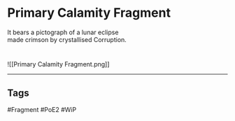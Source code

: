 # Primary Calamity Fragment
It bears a pictograph of a lunar eclipse  
made crimson by crystallised Corruption.

#
![[Primary Calamity Fragment.png]]

---
## Tags
#Fragment 
#PoE2 
#WiP 